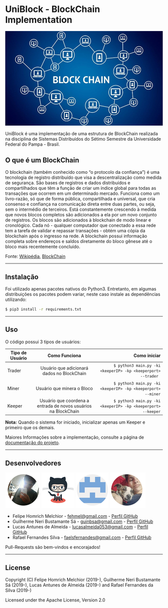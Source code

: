 # UniBlock - BlockChain Implementation

![blockchain](images/blockchain.jpg)

UniBlock é uma implementação de uma estrutura de BlockChain realizada na disciplina de Sistemas Distribuídos do Sétimo Semestre da Universidade Federal do Pampa - Brasil.

## O que é um BlockChain

O blockchain (também conhecido como “o protocolo da confiança”) é uma tecnologia de registro distribuído que visa a descentralização como medida de segurança. São bases de registros e dados distribuídos e compartilhados que têm a função de criar um índice global para todas as transações que ocorrem em um determinado mercado. Funciona como um livro-razão, só que de forma pública, compartilhada e universal, que cria consenso e confiança na comunicação direta entre duas partes, ou seja, sem o intermédio de terceiros. Está constantemente crescendo à medida que novos blocos completos são adicionados a ela por um novo conjunto de registros. Os blocos são adicionados à blockchain de modo linear e cronológico. Cada nó - qualquer computador que conectado a essa rede tem a tarefa de validar e repassar transações - obtém uma cópia da blockchain após o ingresso na rede. A blockchain possui informação completa sobre endereços e saldos diretamente do bloco gênese até o bloco mais recentemente concluído. 

Fonte: [Wikipédia](https://pt.wikipedia.org/wiki/Blockchain), [BlockChain](https://www.blockchain.com/)

---
## Instalação

Foi utilizado apenas pacotes nativos do Python3.
Entretanto, em algumas distribuições os pacotes podem variar, neste caso instale as dependências utilizando:

```bash
$ pip3 install -r requirements.txt
```


---
## Uso

O código possui 3 tipos de usuários:

| Tipo de Usuário       | Como Funciona           | Como iniciar  |
| ------------- |:-------------:| -----:|
| Trader      | Usuário que adicionará dados no BlockChain | ```$ python3 main.py -ki <keeperIP> -kp <keeperport> --trader ``` |
| Miner      | Usuário que minera o Bloco      |   ```$ python3 main.py -ki <keeperIP> -kp <keeperport> --miner``` |
| Keeper | Usuário que coordena a entrada de novos usuários na BlockChain     |    ```$ python3 main.py -ki <keeperIP> -kp <keeperport> --keeper``` |

**Nota:** Quando o sistema for iniciado, inicializar apenas um Keeper e primeiro que os demais.

Maiores Informações sobre a implementação, consulte a página de [documentação do projeto](https://github.com/homdreen/UniBlock/tree/master/docs). 

---
## Desenvolvedores

![Felipe](images/homdreen.png)
![Guilherme](images/guilherme.png)
![Lucas](images/gordo.png)
![Rafael](images/rafa.png)

* Felipe Homrich Melchior - <fehmel@gmail.com> - [Perfil GitHub](https://github.com/homdreen) <br>
* Guilherme Neri Bustamante Sá - <guinbsa@gmail.com> - [Perfil GitHub](https://github.com/161150744) <br>
* Lucas Antunes de Almeida - <lucasalmeida053@gmail.com> - [Perfil GitHub](https://github.com/LucasAntunesdeAlmeida) <br>
* Rafael Fernandes Silva - <faelsfernandes@gmail.com> - [Perfil GitHub](https://github.com/faelsfernandes) <br>

Pull-Requests são bem-vindos e encorajados!

---
## License

Copyright (C) Felipe Homrich Melchior (2019-), Guilherme Neri Bustamante Sá (2019-), Lucas Antunes de Almeida (2019-) and Rafael Fernandes da Silva (2019-)

Licensed under the Apache License, Version 2.0